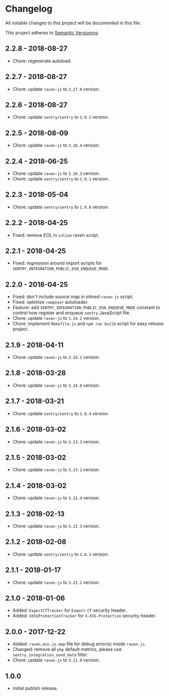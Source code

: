 # Changelog

All notable changes to this project will be documented in this file.

This project adheres to [Semantic Versioning](http://semver.org/spec/v2.0.0.html).

## 2.2.8 - 2018-08-27

* Chore: regenerate autoload.

## 2.2.7 - 2018-08-27

* Chore: update `raven-js` to `3.27.0` version.

## 2.2.6 - 2018-08-27

* Chore: update `sentry/sentry` to `1.9.2` version.

## 2.2.5 - 2018-08-09

* Chore: update `raven-js` to `3.26.4` version.

## 2.2.4 - 2018-06-25

* Chore: update `raven-js` to `3.26.3` version.
* Chore: update `sentry/sentry` to `1.9.1` version.

## 2.2.3 - 2018-05-04

* Chore: update `sentry/sentry` to `1.9.0` version.

## 2.2.2 - 2018-04-25

* Fixed: remove EOL in `inline` raven script. 

## 2.2.1 - 2018-04-25

* Fixed: regression around import scripts for `SENTRY_INTEGRATION_PUBLIC_DSN_ENQUEUE_MODE`. 

## 2.2.0 - 2018-04-25

* Fixed: don't include source map in inlined `raven-js` script. 
* Fixed: optimize `composer` autoloader. 
* Feature: add `SENTRY_INTEGRATION_PUBLIC_DSN_ENQUEUE_MODE` constant to control how register and enqueue `sentry` JavaScript file.
* Chore: update `raven-js` to `3.24.2` version.
* Chore: implement `Makefile.js` and `npm run build` script for easy release project.

## 2.1.9 - 2018-04-11

* Chore: update `raven-js` to `3.24.1` version.

## 2.1.8 - 2018-03-28

* Chore: update `raven-js` to `3.24.0` version.

## 2.1.7 - 2018-03-21

* Chore: update `sentry/sentry` to `1.8.4` version.

## 2.1.6 - 2018-03-02

* Chore: update `raven-js` to `3.23.3` version.

## 2.1.5 - 2018-03-02

* Chore: update `raven-js` to `3.23.1` version.

## 2.1.4 - 2018-03-02

* Chore: update `raven-js` to `3.22.4` version.

## 2.1.3 - 2018-02-13

* Chore: update `raven-js` to `3.22.3` version.

## 2.1.2 - 2018-02-08

* Chore: update `sentry/sentry` to `1.8.3` version.

## 2.1.1 - 2018-01-17

* Chore: update `raven-js` to `3.22.1` version.

## 2.1.0 - 2018-01-06

* Added: `ExpectCTTracker` for `Expect-CT` security header.
* Added: `XXSSProtectionTracker` for `X-XSS-Protection` security header.

## 2.0.0 - 2017-12-22

* Added: `raven.min.js.map` file for debug error(s) inside `raven-js`.
* Changed: remove all `php` default metrics, please use `sentry_integration_send_data` filter.
* Chore: update `raven-js` to `3.21.0` version.

## 1.0.0

* Initial publish release.
